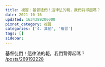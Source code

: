 ```yaml
---
title: 複習：基督徒們！這律法的軛，我們背得起嗎？
date: 2021-10-16
updated: 1634389200000
pixnet_category: 複習
categories: ['4. 其他', '複習']
tags: []
sidebar: 
---
```


<p>基督徒們！這律法的軛，我們背得起嗎？<br/>
<a href="/posts/269192228" target="_blank">/posts/269192228</a></p>
<p> </p>
